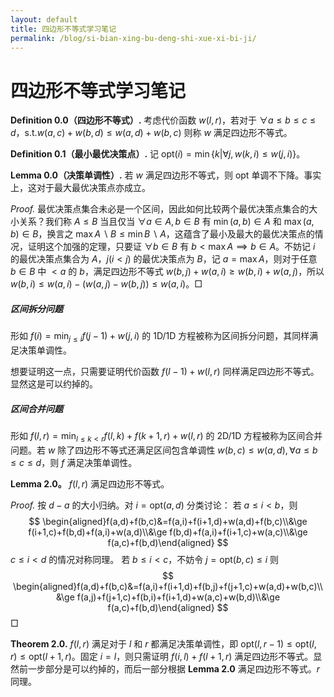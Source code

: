 ```yaml
---
layout: default
title: 四边形不等式学习笔记
permalink: /blog/si-bian-xing-bu-deng-shi-xue-xi-bi-ji/
---
```


# 四边形不等式学习笔记

**Definition 0.0（四边形不等式）.** 考虑代价函数 $w(l,r)$，若对于 $\forall a\le b\le c\le d$，s.t.$w(a,c)+w(b,d)\le w(a,d)+w(b,c)$ 则称 $w$ 满足四边形不等式。

**Definition 0.1（最小最优决策点）.** 记 $\mathrm{opt}(i)=\min\{k|\forall j,w(k,i)\le w(j,i)\}$。

**Lemma 0.0（决策单调性）.** 若 $w$ 满足四边形不等式，则 $\mathrm{opt}$ 单调不下降。事实上，这对于最大最优决策点亦成立。

*Proof.* 最优决策点集合未必是一个区间，因此如何比较两个最优决策点集合的大小关系？我们称 $A\le B$ 当且仅当 $\forall a\in A,b\in B$ 有 $\min(a,b)\in A$ 和 $\max(a,b)\in B$，换言之 $\max A\backslash B\le \min B\backslash A$，这蕴含了最小及最大的最优决策点的情况，证明这个加强的定理，只要证 $\forall b\in B$ 有 $b<\max A\implies b\in A$。不妨记 $i$ 的最优决策点集合为 $A$，$j(i<j)$ 的最优决策点为 $B$，记 $a=\max A$，则对于任意 $b\in B$ 中 $<a$ 的 $b$，满足四边形不等式 $w(b,j)+w(a,i)\ge w(b,i)+w(a,j)$，所以 $w(b,i)\le w(a,i)-(w(a,j)-w(b,j))\le w(a,i)$。$□$

##### 区间拆分问题

形如 $f(i)=\min_{j\le i} f(j-1)+w(j,i)$ 的 1D/1D 方程被称为区间拆分问题，其同样满足决策单调性。

想要证明这一点，只需要证明代价函数 $f(l-1)+w(l,r)$ 同样满足四边形不等式。显然这是可以约掉的。

##### 区间合并问题

形如 $f(l,r)=\min_{l\le k<r}f(l,k)+f(k+1,r)+w(l,r)$ 的 2D/1D 方程被称为区间合并问题。若 $w$ 除了四边形不等式还满足区间包含单调性 $w(b,c)\le w(a,d),\forall a\le b\le c\le d$，则 $f$ 满足决策单调性。

**Lemma 2.0。** $f(l,r)$ 满足四边形不等式。

*Proof.* 按 $d-a$ 的大小归纳。对 $i=\mathrm{opt}(a,d)$ 分类讨论：
若 $a\le i< b$，则
$$
\begin{aligned}f(a,d)+f(b,c)&=f(a,i)+f(i+1,d)+w(a,d)+f(b,c)\\&\ge f(i+1,c)+f(b,d)+f(a,i)+w(a,d)\\&\ge f(b,d)+f(a,i)+f(i+1,c)+w(a,c)\\&\ge f(a,c)+f(b,d)\end{aligned}
$$
$c\le i<d$ 的情况对称同理。
若 $b\le i<c$，不妨令 $j=\mathrm{opt}(b,c)\le i$ 则
$$
\begin{aligned}f(a,d)+f(b,c)&=f(a,i)+f(i+1,d)+f(b,j)+f(j+1,c)+w(a,d)+w(b,c)\\&\ge f(a,j)+f(j+1,c)+f(b,i)+f(i+1,d)+w(a,c)+w(b,d)\\&\ge f(a,c)+f(b,d)\end{aligned}
$$
$□$

**Theorem 2.0.** $f(l,r)$ 满足对于 $l$ 和 $r$ 都满足决策单调性，即 $\mathrm{opt}(l,r-1)\le\mathrm{opt}(l,r)\le\mathrm{opt}(l+1,r)$。固定 $i=l$，则只需证明 $f(i,l)+f(l+1,r)$ 满足四边形不等式。显然前一步部分是可以约掉的，而后一部分根据 **Lemma 2.0** 满足四边形不等式。$r$ 同理。